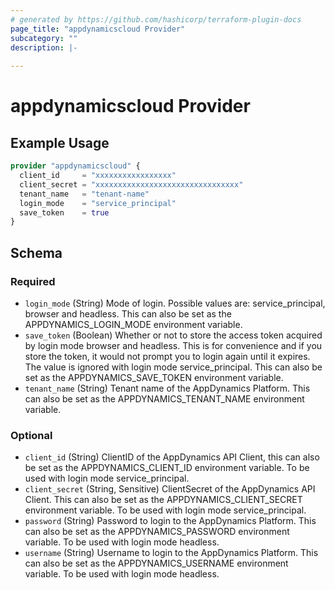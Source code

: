 ```yaml
---
# generated by https://github.com/hashicorp/terraform-plugin-docs
page_title: "appdynamicscloud Provider"
subcategory: ""
description: |-
  
---
```


# appdynamicscloud Provider



## Example Usage

```terraform
provider "appdynamicscloud" {
  client_id     = "xxxxxxxxxxxxxxxxx"
  client_secret = "xxxxxxxxxxxxxxxxxxxxxxxxxxxxxxxx"
  tenant_name   = "tenant-name"
  login_mode    = "service_principal"
  save_token    = true
}
```

<!-- schema generated by tfplugindocs -->
## Schema

### Required

- `login_mode` (String) Mode of login. Possible values are: service_principal, browser and headless. This can also be set as the APPDYNAMICS_LOGIN_MODE environment variable.
- `save_token` (Boolean) Whether or not to store the access token acquired by login mode browser and headless. This is for convenience and if you store the token, it would not prompt you to login again until it expires. The value is ignored with login mode service_principal. This can also be set as the APPDYNAMICS_SAVE_TOKEN environment variable.
- `tenant_name` (String) Tenant name of the AppDynamics Platform. This can also be set as the APPDYNAMICS_TENANT_NAME environment variable.

### Optional

- `client_id` (String) ClientID of the AppDynamics API Client, this can also be set as the APPDYNAMICS_CLIENT_ID environment variable. To be used with login mode service_principal.
- `client_secret` (String, Sensitive) ClientSecret of the AppDynamics API Client. This can also be set as the APPDYNAMICS_CLIENT_SECRET environment variable. To be used with login mode service_principal.
- `password` (String) Password to login to the AppDynamics Platform. This can also be set as the APPDYNAMICS_PASSWORD environment variable. To be used with login mode headless.
- `username` (String) Username to login to the AppDynamics Platform. This can also be set as the APPDYNAMICS_USERNAME environment variable. To be used with login mode headless.
